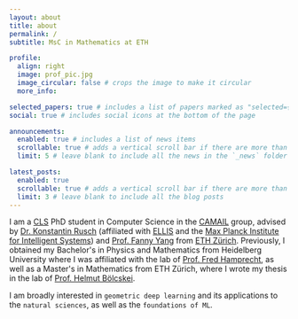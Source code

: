 ```yaml
---
layout: about
title: about
permalink: /
subtitle: MsC in Mathematics at ETH

profile:
  align: right
  image: prof_pic.jpg
  image_circular: false # crops the image to make it circular
  more_info:

selected_papers: true # includes a list of papers marked as "selected={true}"
social: true # includes social icons at the bottom of the page

announcements:
  enabled: true # includes a list of news items
  scrollable: true # adds a vertical scroll bar if there are more than 3 news items
  limit: 5 # leave blank to include all the news in the `_news` folder

latest_posts:
  enabled: true
  scrollable: true # adds a vertical scroll bar if there are more than 3 new posts items
  limit: 3 # leave blank to include all the blog posts
---
```


I am a [CLS](https://learning-systems.org/) PhD student in Computer Science in the [CAMAIL](https://camail.org/) group, advised by [Dr. Konstantin Rusch](https://konstantinrusch.com/) (affiliated with [ELLIS](https://institute-tue.ellis.eu/) and the [Max Planck Institute for Intelligent Systems](https://is.mpg.de/)) and [Prof. Fanny Yang](https://sml.inf.ethz.ch/group/fannyy/) from [ETH Zürich](https://ethz.ch/de.html). Previously, I obtained my Bachelor's in Physics and Mathematics from Heidelberg University where I was affiliated with the lab of [Prof. Fred Hamprecht](https://hci.iwr.uni-heidelberg.de/hamprecht), as well as a Master's in Mathematics from ETH Zürich, where I wrote my thesis in the lab of [Prof. Helmut Bölcskei](https://www.mins.ee.ethz.ch/people/show/boelcskei).


I am broadly interested in `geometric deep learning` and its applications to the `natural sciences`, as well as the `foundations of ML`.

